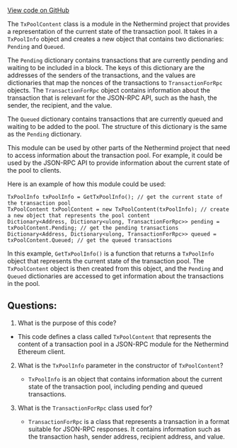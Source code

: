 [View code on GitHub](https://github.com/nethermindeth/nethermind/Nethermind.JsonRpc/Modules/TxPool/TransactionPoolContent.cs)

The `TxPoolContent` class is a module in the Nethermind project that provides a representation of the current state of the transaction pool. It takes in a `TxPoolInfo` object and creates a new object that contains two dictionaries: `Pending` and `Queued`. 

The `Pending` dictionary contains transactions that are currently pending and waiting to be included in a block. The keys of this dictionary are the addresses of the senders of the transactions, and the values are dictionaries that map the nonces of the transactions to `TransactionForRpc` objects. The `TransactionForRpc` object contains information about the transaction that is relevant for the JSON-RPC API, such as the hash, the sender, the recipient, and the value.

The `Queued` dictionary contains transactions that are currently queued and waiting to be added to the pool. The structure of this dictionary is the same as the `Pending` dictionary.

This module can be used by other parts of the Nethermind project that need to access information about the transaction pool. For example, it could be used by the JSON-RPC API to provide information about the current state of the pool to clients. 

Here is an example of how this module could be used:

```
TxPoolInfo txPoolInfo = GetTxPoolInfo(); // get the current state of the transaction pool
TxPoolContent txPoolContent = new TxPoolContent(txPoolInfo); // create a new object that represents the pool content
Dictionary<Address, Dictionary<ulong, TransactionForRpc>> pending = txPoolContent.Pending; // get the pending transactions
Dictionary<Address, Dictionary<ulong, TransactionForRpc>> queued = txPoolContent.Queued; // get the queued transactions
```

In this example, `GetTxPoolInfo()` is a function that returns a `TxPoolInfo` object that represents the current state of the transaction pool. The `TxPoolContent` object is then created from this object, and the `Pending` and `Queued` dictionaries are accessed to get information about the transactions in the pool.
## Questions: 
 1. What is the purpose of this code?
   - This code defines a class called `TxPoolContent` that represents the content of a transaction pool in a JSON-RPC module for the Nethermind Ethereum client.

2. What is the `TxPoolInfo` parameter in the constructor of `TxPoolContent`?
   - `TxPoolInfo` is an object that contains information about the current state of the transaction pool, including pending and queued transactions.

3. What is the `TransactionForRpc` class used for?
   - `TransactionForRpc` is a class that represents a transaction in a format suitable for JSON-RPC responses. It contains information such as the transaction hash, sender address, recipient address, and value.